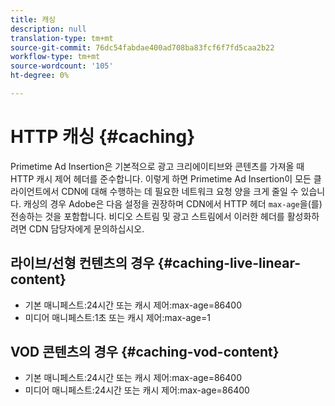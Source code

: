```yaml
---
title: 캐싱
description: null
translation-type: tm+mt
source-git-commit: 76dc54fabdae400ad708ba83fcf6f7fd5caa2b22
workflow-type: tm+mt
source-wordcount: '105'
ht-degree: 0%

---
```



# HTTP 캐싱 {#caching}

Primetime Ad Insertion은 기본적으로 광고 크리에이티브와 콘텐츠를 가져올 때 HTTP 캐시 제어 헤더를 준수합니다.  이렇게 하면 Primetime Ad Insertion이 모든 클라이언트에서 CDN에 대해 수행하는 데 필요한 네트워크 요청 양을 크게 줄일 수 있습니다.  캐싱의 경우 Adobe은 다음 설정을 권장하며 CDN에서 HTTP 헤더 `max-age`을(를) 전송하는 것을 포함합니다.  비디오 스트림 및 광고 스트림에서 이러한 헤더를 활성화하려면 CDN 담당자에게 문의하십시오.

## 라이브/선형 컨텐츠의 경우 {#caching-live-linear-content}

* 기본 매니페스트:24시간 또는 캐시 제어:max-age=86400
* 미디어 매니페스트:1초 또는 캐시 제어:max-age=1

## VOD 콘텐츠의 경우 {#caching-vod-content}

* 기본 매니페스트:24시간 또는 캐시 제어:max-age=86400
* 미디어 매니페스트:24시간 또는 캐시 제어:max-age=86400
